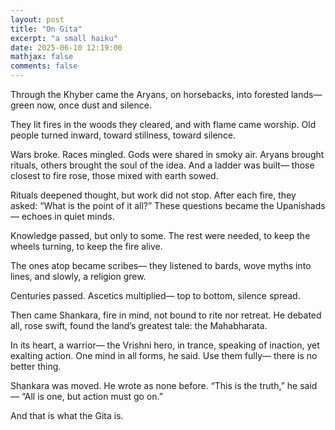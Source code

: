 ```yaml
---
layout: post
title: "On Gita"
excerpt: "a small haiku"
date: 2025-06-10 12:19:00
mathjax: false
comments: false
---
```

Through the Khyber came the Aryans,
on horsebacks, into forested lands—
green now, once dust and silence.

They lit fires in the woods they cleared,
and with flame came worship.
Old people turned inward,
toward stillness, toward silence.

Wars broke. Races mingled.
Gods were shared in smoky air.
Aryans brought rituals,
others brought the soul of the idea.
And a ladder was built—
those closest to fire rose,
those mixed with earth sowed.

Rituals deepened thought,
but work did not stop.
After each fire, they asked:
“What is the point of it all?”
These questions became the Upanishads—
echoes in quiet minds.

Knowledge passed,
but only to some.
The rest were needed,
to keep the wheels turning,
to keep the fire alive.

The ones atop became scribes—
they listened to bards,
wove myths into lines,
and slowly, a religion grew.

Centuries passed.
Ascetics multiplied—
top to bottom, silence spread.

Then came Shankara,
fire in mind,
not bound to rite nor retreat.
He debated all,
rose swift,
found the land’s greatest tale:
the Mahabharata.

In its heart, a warrior—
the Vrishni hero,
in trance,
speaking of inaction,
yet exalting action.
One mind in all forms,
he said.
Use them fully—
there is no better thing.

Shankara was moved.
He wrote as none before.
“This is the truth,” he said—
“All is one,
but action must go on.”

And that is what the Gita is.
